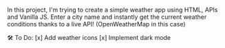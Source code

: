 In this project, I'm trying to create a simple weather app using HTML, APIs and Vanilla JS.
Enter a city name and instantly get the current weather conditions thanks to a live API! (OpenWeatherMap in this case) 

🛠️ To Do:
 [x] Add weather icons
 [x] Implement dark mode
